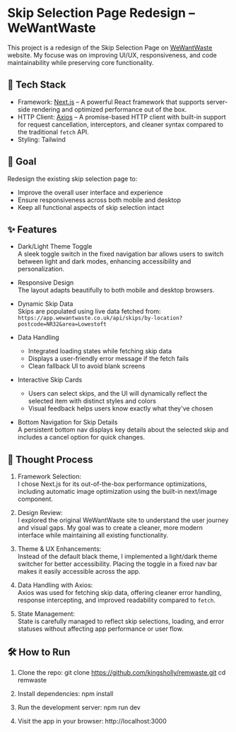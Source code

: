 # Skip Selection Page Redesign – WeWantWaste

This project is a redesign of the Skip Selection Page on [WeWantWaste](https://wewantwaste.co.uk) website. My focuse was on improving UI/UX, responsiveness, and code maintainability while preserving core functionality.

## 🚀 Tech Stack

- Framework: [Next.js](https://nextjs.org/) – A powerful React framework that supports server-side rendering and optimized performance out of the box.
- HTTP Client: [Axios](https://axios-http.com/) – A promise-based HTTP client with built-in support for request cancellation, interceptors, and cleaner syntax compared to the traditional `fetch` API.
- Styling: Tailwind

## 🎯 Goal

Redesign the existing skip selection page to:

- Improve the overall user interface and experience
- Ensure responsiveness across both mobile and desktop
- Keep all functional aspects of skip selection intact

## ✨ Features

- Dark/Light Theme Toggle  
  A sleek toggle switch in the fixed navigation bar allows users to switch between light and dark modes, enhancing accessibility and personalization.

- Responsive Design  
  The layout adapts beautifully to both mobile and desktop browsers.

- Dynamic Skip Data  
  Skips are populated using live data fetched from:  
  `https://app.wewantwaste.co.uk/api/skips/by-location?postcode=NR32&area=Lowestoft`

- Data Handling

  - Integrated loading states while fetching skip data
  - Displays a user-friendly error message if the fetch fails
  - Clean fallback UI to avoid blank screens

- Interactive Skip Cards

  - Users can select skips, and the UI will dynamically reflect the selected item with distinct styles and colors
  - Visual feedback helps users know exactly what they've chosen

- Bottom Navigation for Skip Details  
  A persistent bottom nav displays key details about the selected skip and includes a cancel option for quick changes.

## 🧠 Thought Process

1. Framework Selection:  
   I chose Next.js for its out-of-the-box performance optimizations, including automatic image optimization using the built-in next/image component.

2. Design Review:  
   I explored the original WeWantWaste site to understand the user journey and visual gaps. My goal was to create a cleaner, more modern interface while maintaining all existing functionality.

3. Theme & UX Enhancements:  
   Instead of the default black theme, I implemented a light/dark theme switcher for better accessibility. Placing the toggle in a fixed nav bar makes it easily accessible across the app.

4. Data Handling with Axios:  
   Axios was used for fetching skip data, offering cleaner error handling, response intercepting, and improved readability compared to `fetch`.

5. State Management:  
   State is carefully managed to reflect skip selections, loading, and error statuses without affecting app performance or user flow.

## 🛠 How to Run

1. Clone the repo:
   git clone https://github.com/kingsholly/remwaste.git
   cd remwaste

2. Install dependencies:
   npm install

3. Run the development server:
   npm run dev

4. Visit the app in your browser:
   http://localhost:3000
